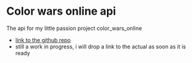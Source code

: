 # Color wars online api

The api for my little passion project color_wars_online


- [link to the github repo ](https://github.com/omagaowi/color_wars_client) 
- still a work in progress, i will drop a link to the actual as soon as it is ready
